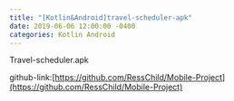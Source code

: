 ```yaml
---
title: "[Kotlin&Android]travel-scheduler-apk"
date: 2019-06-06 12:00:00 -0400
categories: Kotlin Android
---
```

Travel-scheduler.apk

github-link:[https://github.com/RessChild/Mobile-Project](https://github.com/RessChild/Mobile-Project)
